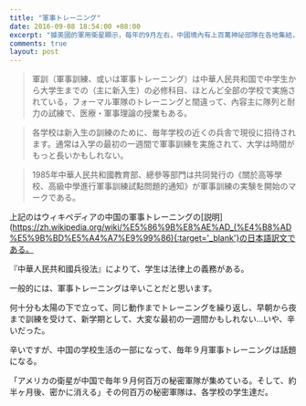 ```yaml
---
title: "軍事トレーニング"
date: 2016-09-08 18:54:00 +08:00
excerpt: "據美國的軍用衛星顯示，每年的9月左右，中國境內有上百萬神祕部隊在各地集結，半個月後神祕消失。美國投入上億美元軍費進行研究，最後得出結論：開學軍訓。"
comments: true
layout: post
---
```


> 軍訓（軍事訓練、或いは軍事トレーニング）は中華人民共和国で中学生から大学生までの（主に新入生）の必修科目、ほとんど全部の学校で実施されている，フォーマル軍隊のトレーニングと間違って、內容主に隊列と耐力の試練で、医療・軍事理論の授業もある。

> 各学校は新入生の訓練のために、毎年学校の近くの兵舎で現役に招待されます。通常は入学の最初の一週間で軍事訓練を実施されて、大学は時間がもっと長いかもしれない。

> 1985年中華人民共和國教育部、總參等部門は共同発行の《關於高等學校、高級中學進行軍事訓練試點問題的通知》が軍事訓練の実験を開始のマークである。

上記のはウィキペディアの中国の軍事トレーニングの[説明](https://zh.wikipedia.org/wiki/%E5%86%9B%E8%AE%AD_(%E4%B8%AD%E5%9B%BD%E5%A4%A7%E9%99%86){:target='_blank'}の日本語訳文である。

『中華人民共和國兵役法』によりて、学生は法律上の義務がある。

一般的には、軍事トレーニングは辛いことだと思います。

何十分も太陽の下で立って、同じ動作までトレーニングを繰り返し、早朝から夜まで訓練を受けて、新学期として、大変な最初の一週間かもしれない…いや、辛いだった。

辛いですが、中国の学校生活の一部になって、毎年９月軍事トレーニングは話題になる。

「アメリカの衛星が中国で毎年９月何百万の秘密軍隊が集めている。そして、約半ヶ月後、密かに消える」その何百万の秘密軍隊は、各学校の学生達だ。



